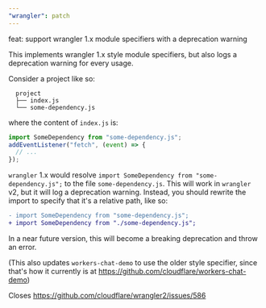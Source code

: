 ```yaml
---
"wrangler": patch
---
```


feat: support wrangler 1.x module specifiers with a deprecation warning

This implements wrangler 1.x style module specifiers, but also logs a deprecation warning for every usage.

Consider a project like so:

```
  project
  ├── index.js
  └── some-dependency.js
```

where the content of `index.js` is:

```jsx
import SomeDependency from "some-dependency.js";
addEventListener("fetch", (event) => {
  // ...
});
```

`wrangler` 1.x would resolve `import SomeDependency from "some-dependency.js";` to the file `some-dependency.js`. This will work in `wrangler` v2, but it will log a deprecation warning. Instead, you should rewrite the import to specify that it's a relative path, like so:

```diff
- import SomeDependency from "some-dependency.js";
+ import SomeDependency from "./some-dependency.js";
```

In a near future version, this will become a breaking deprecation and throw an error.

(This also updates `workers-chat-demo` to use the older style specifier, since that's how it currently is at https://github.com/cloudflare/workers-chat-demo)

Closes https://github.com/cloudflare/wrangler2/issues/586
